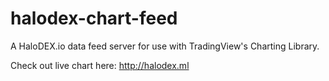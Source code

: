 # halodex-chart-feed
A HaloDEX.io data feed server for use with TradingView's Charting Library.

Check out live chart here: http://halodex.ml
